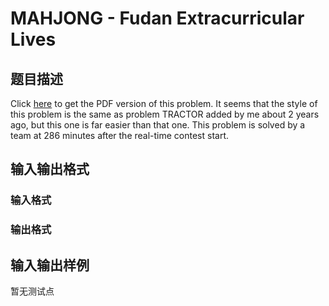 # MAHJONG - Fudan Extracurricular Lives

## 题目描述

Click [here](../../../content/john_jones:mahjong.pdf) to get the PDF version of this problem. It seems that the style of this problem is the same as problem TRACTOR added by me about 2 years ago, but this one is far easier than that one. This problem is solved by a team at 286 minutes after the real-time contest start.

## 输入输出格式

### 输入格式

### 输出格式

## 输入输出样例

暂无测试点

